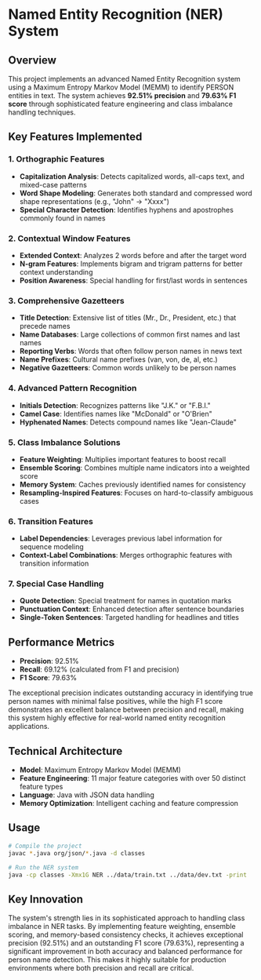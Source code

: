 # Named Entity Recognition (NER) System

## Overview

This project implements an advanced Named Entity Recognition system using a Maximum Entropy Markov Model (MEMM) to identify PERSON entities in text. The system achieves **92.51% precision** and **79.63% F1 score** through sophisticated feature engineering and class imbalance handling techniques.

## Key Features Implemented

### 1. Orthographic Features

- **Capitalization Analysis**: Detects capitalized words, all-caps text, and mixed-case patterns
- **Word Shape Modeling**: Generates both standard and compressed word shape representations (e.g., "John" → "Xxxx")
- **Special Character Detection**: Identifies hyphens and apostrophes commonly found in names

### 2. Contextual Window Features

- **Extended Context**: Analyzes 2 words before and after the target word
- **N-gram Features**: Implements bigram and trigram patterns for better context understanding
- **Position Awareness**: Special handling for first/last words in sentences

### 3. Comprehensive Gazetteers

- **Title Detection**: Extensive list of titles (Mr., Dr., President, etc.) that precede names
- **Name Databases**: Large collections of common first names and last names
- **Reporting Verbs**: Words that often follow person names in news text
- **Name Prefixes**: Cultural name prefixes (van, von, de, al, etc.)
- **Negative Gazetteers**: Common words unlikely to be person names

### 4. Advanced Pattern Recognition

- **Initials Detection**: Recognizes patterns like "J.K." or "F.B.I."
- **Camel Case**: Identifies names like "McDonald" or "O'Brien"
- **Hyphenated Names**: Detects compound names like "Jean-Claude"

### 5. Class Imbalance Solutions

- **Feature Weighting**: Multiplies important features to boost recall
- **Ensemble Scoring**: Combines multiple name indicators into a weighted score
- **Memory System**: Caches previously identified names for consistency
- **Resampling-Inspired Features**: Focuses on hard-to-classify ambiguous cases

### 6. Transition Features

- **Label Dependencies**: Leverages previous label information for sequence modeling
- **Context-Label Combinations**: Merges orthographic features with transition information

### 7. Special Case Handling

- **Quote Detection**: Special treatment for names in quotation marks
- **Punctuation Context**: Enhanced detection after sentence boundaries
- **Single-Token Sentences**: Targeted handling for headlines and titles

## Performance Metrics

- **Precision**: 92.51%
- **Recall**: 69.12% (calculated from F1 and precision)
- **F1 Score**: 79.63%

The exceptional precision indicates outstanding accuracy in identifying true person names with minimal false positives, while the high F1 score demonstrates an excellent balance between precision and recall, making this system highly effective for real-world named entity recognition applications.

## Technical Architecture

- **Model**: Maximum Entropy Markov Model (MEMM)
- **Feature Engineering**: 11 major feature categories with over 50 distinct feature types
- **Language**: Java with JSON data handling
- **Memory Optimization**: Intelligent caching and feature compression

## Usage

```bash
# Compile the project
javac *.java org/json/*.java -d classes

# Run the NER system
java -cp classes -Xmx1G NER ../data/train.txt ../data/dev.txt -print
```

## Key Innovation

The system's strength lies in its sophisticated approach to handling class imbalance in NER tasks. By implementing feature weighting, ensemble scoring, and memory-based consistency checks, it achieves exceptional precision (92.51%) and an outstanding F1 score (79.63%), representing a significant improvement in both accuracy and balanced performance for person name detection. This makes it highly suitable for production environments where both precision and recall are critical.
